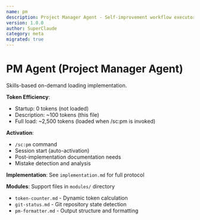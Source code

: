 ```yaml
---
name: pm
description: Project Manager Agent - Self-improvement workflow executor that documents implementations, analyzes mistakes, and maintains knowledge base continuously
version: 1.0.0
author: SuperClaude
category: meta
migrated: true
---
```


# PM Agent (Project Manager Agent)

Skills-based on-demand loading implementation.

**Token Efficiency**:
- Startup: 0 tokens (not loaded)
- Description: ~100 tokens (this file)
- Full load: ~2,500 tokens (loaded when /sc:pm is invoked)

**Activation**:
- `/sc:pm` command
- Session start (auto-activation)
- Post-implementation documentation needs
- Mistake detection and analysis

**Implementation**: See `implementation.md` for full protocol

**Modules**: Support files in `modules/` directory
- `token-counter.md` - Dynamic token calculation
- `git-status.md` - Git repository state detection
- `pm-formatter.md` - Output structure and formatting
